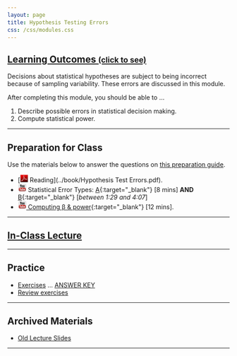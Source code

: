 ```yaml
---
layout: page
title: Hypothesis Testing Errors
css: /css/modules.css
---
```


<div class="panel-group-ILOs">
  <div class="panel panel-default">
    <div class="panel-heading">
      <h2 class="panel-title">
        <a data-toggle="collapse" href="#ILOs">Learning Outcomes <small>(click to see)</small></a>
      </h2>
    </div>
    <div id="ILOs" class="panel-collapse collapse">
      <div class="panel-body">
Decisions about statistical hypotheses are subject to being incorrect because of sampling variability. These errors are discussed in this module.

<p>After completing this module, you should be able to ...</p>

<ol>
  <li>Describe possible errors in statistical decision making.</li>
  <li>Compute statistical power.</li>
</ol>
      </div>
    </div>
  </div>
</div>

----

## Preparation for Class

Use the materials below to answer the questions on [this preparation guide](HypTestingErrs_Prep.html).

* [![PDF](../img/pdf.png) Reading](../book/Hypothesis Test Errors.pdf).
* ![YouTube Link](../img/youtube.png) Statistical Error Types: [A](https://www.youtube.com/watch?v=7mE-K_w1v90){:target="_blank"} [8 mins] **AND** [B](https://www.youtube.com/watch?v=OWn3Ko1WYTA){:target="_blank"} [*between 1:29 and 4:07*]
* [![YouTube Link](../img/youtube.png) Computing &beta; &amp; power](https://www.youtube.com/watch?v=BJZpx7Mdde4){:target="_blank"} [12 mins].

----

## [In-Class Lecture](PPT/HypTestingErrs_PPT-Lecture.pptx)

----

## Practice

* [Exercises](CE/HypTestingErrs_CE) ... [ANSWER KEY](CE/HypTestingErrs_CE_Keys)
* [Review exercises](RE/HypTestingErrs_RevEx)

----

## Archived Materials

* [Old Lecture Slides](PPT/HypTesting_PPT_old.pptx)

----

